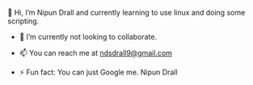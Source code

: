 👋 Hi, I’m Nipun Drall
and currently learning to use linux and doing some scripting.
- 💞️ I’m currently not looking to collaborate.
- 📫 You can reach me at ndsdrall9@gmail.com

  
- ⚡ Fun fact: You can just Google me. Nipun Drall

<!---
nipundrall/nipundrall is a ✨ special ✨ repository because its `README.md` (this file) appears on your GitHub profile.
You can click the Preview link to take a look at your changes.
--->
